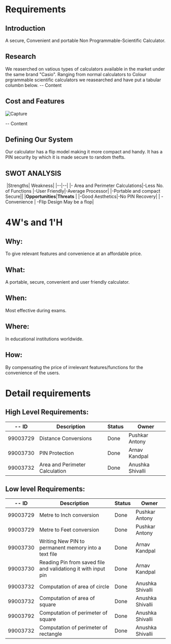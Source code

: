 # Requirements
## Introduction
A secure, Convenient and portable Non Programmable-Scientific Calculator.   

## Research
We reaserched on vatious types of calculators available in the market under the same brand "Casio". Ranging from normal calculators to Colour prgrammable scientific calculators we reasearched and have put a tabular columbn below.
-- Content 
## Cost and Features
![Capture](https://user-images.githubusercontent.com/78848560/107905816-97965280-6f75-11eb-8b3b-b3e158bdf326.PNG)

-- Content 
## Defining Our System
Our calculator has a flip model making it more compact and handy. It has a PIN security by which it is made secure to random thefts.
## SWOT ANALYSIS
﻿
|Strengths|  Weakness|
|--|--|
|- Area and Perimeter Calculations|-Less No. of Functions 
   |-User Friendly|-Average Processor|
   |-Portable and compact
   Secure||
|**Opportunities**|**Threats**  |
|-Good Aesthetics|-No PIN Recovery|
| -Convenience |  -Flip Design May be a flop|

# 4W&#39;s and 1&#39;H

## Why:
To give relevant features and convenience at an affordable price.


## What:

A portable, secure, convenient and user friendly calculator.

## When:

Most effective during exams.

## Where:

In educational institutions worldwide.

## How:

By compensating the price of irrelevant features/functions for the convenience of the users.

# Detail requirements
## High Level Requirements: 
-- ID | Description | Status | Owner |
------|-------------|--------|--------
99003729 | Distance Conversions | Done | Pushkar Antony
99003730 |PIN Protection | Done | Arnav Kandpal
99003732 |Area and Perimeter Calculation | Done | Anushka Shivalli
##  Low level Requirements: 
-- ID | Description | Status | Owner |
------|-------------|--------|--------
99003729 | Metre to Inch conversion | Done | Pushkar Antony
99003729 | Metre to Feet conversion | Done | Pushkar Antony
99003730 | Writing New PIN to permanent memory into a text file | Done | Arnav Kandpal
99003730 | Reading Pin from saved file and validationg it with input pin| Done | Arnav Kandpal
99003732 | Computation of area of circle | Done | Anushka Shivalli
99003732 | Computation of area of square | Done | Anushka Shivalli
99003792 | Computation of perimeter of square | Done | Anushka Shivalli
99003732 | Computation of perimeter of rectangle | Done | Anushka Shivalli
